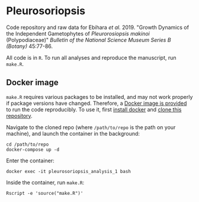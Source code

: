 # Pleurosoriopsis

Code repository and raw data for Ebihara *et al.* 2019. "Growth Dynamics of the Independent Gametophytes of *Pleurorosiopsis makinoi* (Polypodiaceae)" *Bulletin of the National Science Museum Series B (Botany)* 45:77-86.

All code is in `R`. To run all analyses and reproduce the manuscript, run `make.R`. 

## Docker image

`make.R` requires various packages to be installed, and may not work properly if package versions have changed. Therefore, a [Docker image is provided](https://hub.docker.com/r/joelnitta/pleurosoriopsis) to run the code reproducibly. To use it, first [install docker](https://docs.docker.com/install/) and [clone this repository](https://git-scm.com/book/en/v2/Git-Basics-Getting-a-Git-Repository).

Navigate to the cloned repo (where `/path/to/repo` is the path on your machine), and launch the container in the background:

```
cd /path/to/repo
docker-compose up -d
```

Enter the container:

```
docker exec -it pleurosoriopsis_analysis_1 bash
```

Inside the container, run `make.R`:

```
Rscript -e 'source("make.R")'
```